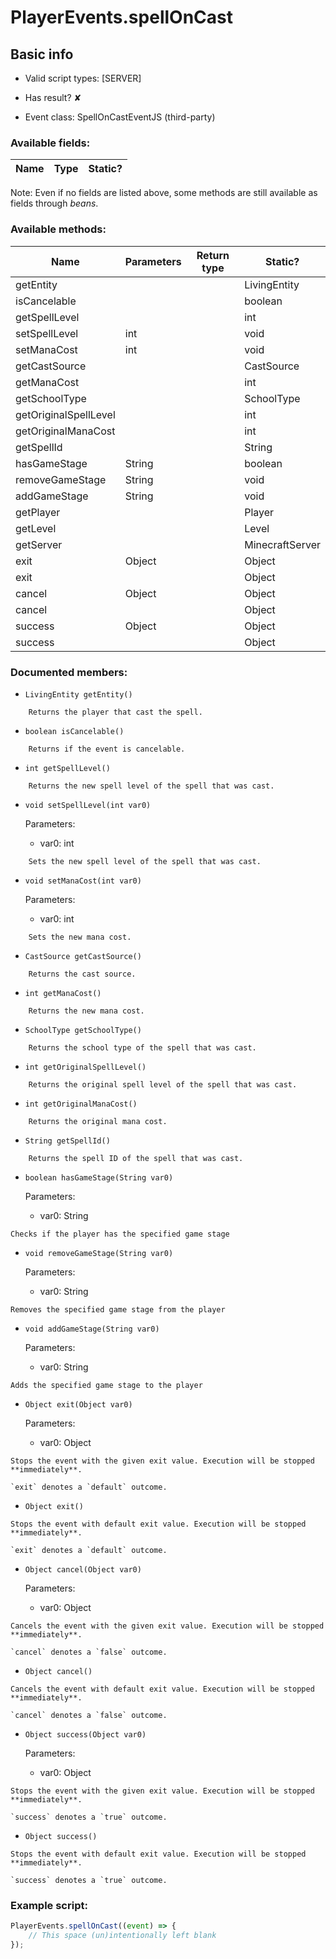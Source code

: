 # PlayerEvents.spellOnCast

## Basic info

- Valid script types: [SERVER]

- Has result? ✘

- Event class: SpellOnCastEventJS (third-party)

### Available fields:

| Name | Type | Static? |
| ---- | ---- | ------- |

Note: Even if no fields are listed above, some methods are still available as fields through *beans*.

### Available methods:

| Name | Parameters | Return type | Static? |
| ---- | ---------- | ----------- | ------- |
| getEntity |  |  | LivingEntity | ✘ |
| isCancelable |  |  | boolean | ✘ |
| getSpellLevel |  |  | int | ✘ |
| setSpellLevel | int |  | void | ✘ |
| setManaCost | int |  | void | ✘ |
| getCastSource |  |  | CastSource | ✘ |
| getManaCost |  |  | int | ✘ |
| getSchoolType |  |  | SchoolType | ✘ |
| getOriginalSpellLevel |  |  | int | ✘ |
| getOriginalManaCost |  |  | int | ✘ |
| getSpellId |  |  | String | ✘ |
| hasGameStage | String |  | boolean | ✘ |
| removeGameStage | String |  | void | ✘ |
| addGameStage | String |  | void | ✘ |
| getPlayer |  |  | Player | ✘ |
| getLevel |  |  | Level | ✘ |
| getServer |  |  | MinecraftServer | ✘ |
| exit | Object |  | Object | ✘ |
| exit |  |  | Object | ✘ |
| cancel | Object |  | Object | ✘ |
| cancel |  |  | Object | ✘ |
| success | Object |  | Object | ✘ |
| success |  |  | Object | ✘ |


### Documented members:

- `LivingEntity getEntity()`
```
    Returns the player that cast the spell.
```

- `boolean isCancelable()`
```
    Returns if the event is cancelable.
```

- `int getSpellLevel()`
```
    Returns the new spell level of the spell that was cast.
```

- `void setSpellLevel(int var0)`

  Parameters:
  - var0: int

```
    Sets the new spell level of the spell that was cast.
```

- `void setManaCost(int var0)`

  Parameters:
  - var0: int

```
    Sets the new mana cost.
```

- `CastSource getCastSource()`
```
    Returns the cast source.
```

- `int getManaCost()`
```
    Returns the new mana cost.
```

- `SchoolType getSchoolType()`
```
    Returns the school type of the spell that was cast.
```

- `int getOriginalSpellLevel()`
```
    Returns the original spell level of the spell that was cast.
```

- `int getOriginalManaCost()`
```
    Returns the original mana cost.
```

- `String getSpellId()`
```
    Returns the spell ID of the spell that was cast.
```

- `boolean hasGameStage(String var0)`

  Parameters:
  - var0: String

```
Checks if the player has the specified game stage
```

- `void removeGameStage(String var0)`

  Parameters:
  - var0: String

```
Removes the specified game stage from the player
```

- `void addGameStage(String var0)`

  Parameters:
  - var0: String

```
Adds the specified game stage to the player
```

- `Object exit(Object var0)`

  Parameters:
  - var0: Object

```
Stops the event with the given exit value. Execution will be stopped **immediately**.

`exit` denotes a `default` outcome.
```

- `Object exit()`
```
Stops the event with default exit value. Execution will be stopped **immediately**.

`exit` denotes a `default` outcome.
```

- `Object cancel(Object var0)`

  Parameters:
  - var0: Object

```
Cancels the event with the given exit value. Execution will be stopped **immediately**.

`cancel` denotes a `false` outcome.
```

- `Object cancel()`
```
Cancels the event with default exit value. Execution will be stopped **immediately**.

`cancel` denotes a `false` outcome.
```

- `Object success(Object var0)`

  Parameters:
  - var0: Object

```
Stops the event with the given exit value. Execution will be stopped **immediately**.

`success` denotes a `true` outcome.
```

- `Object success()`
```
Stops the event with default exit value. Execution will be stopped **immediately**.

`success` denotes a `true` outcome.
```



### Example script:

```js
PlayerEvents.spellOnCast((event) => {
	// This space (un)intentionally left blank
});
```

